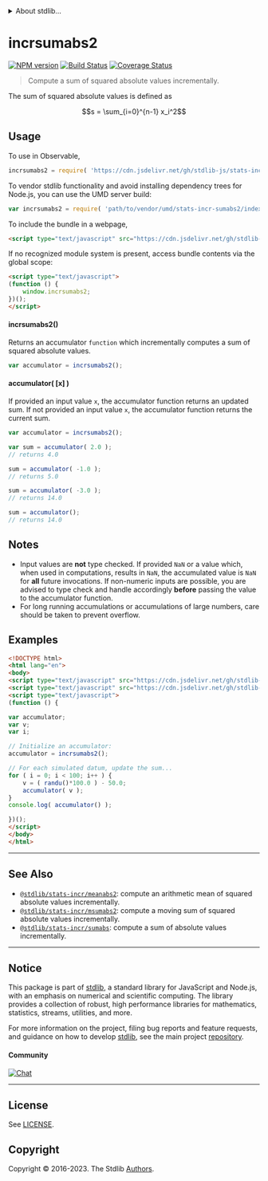 <!--

@license Apache-2.0

Copyright (c) 2018 The Stdlib Authors.

Licensed under the Apache License, Version 2.0 (the "License");
you may not use this file except in compliance with the License.
You may obtain a copy of the License at

   http://www.apache.org/licenses/LICENSE-2.0

Unless required by applicable law or agreed to in writing, software
distributed under the License is distributed on an "AS IS" BASIS,
WITHOUT WARRANTIES OR CONDITIONS OF ANY KIND, either express or implied.
See the License for the specific language governing permissions and
limitations under the License.

-->


<details>
  <summary>
    About stdlib...
  </summary>
  <p>We believe in a future in which the web is a preferred environment for numerical computation. To help realize this future, we've built stdlib. stdlib is a standard library, with an emphasis on numerical and scientific computation, written in JavaScript (and C) for execution in browsers and in Node.js.</p>
  <p>The library is fully decomposable, being architected in such a way that you can swap out and mix and match APIs and functionality to cater to your exact preferences and use cases.</p>
  <p>When you use stdlib, you can be absolutely certain that you are using the most thorough, rigorous, well-written, studied, documented, tested, measured, and high-quality code out there.</p>
  <p>To join us in bringing numerical computing to the web, get started by checking us out on <a href="https://github.com/stdlib-js/stdlib">GitHub</a>, and please consider <a href="https://opencollective.com/stdlib">financially supporting stdlib</a>. We greatly appreciate your continued support!</p>
</details>

# incrsumabs2

[![NPM version][npm-image]][npm-url] [![Build Status][test-image]][test-url] [![Coverage Status][coverage-image]][coverage-url] <!-- [![dependencies][dependencies-image]][dependencies-url] -->

> Compute a sum of squared absolute values incrementally.

<section class="intro">

The sum of squared absolute values is defined as

<!-- <equation class="equation" label="eq:sum_squared_absolute_values" align="center" raw="s = \sum_{i=0}^{n-1} x_i^2" alt="Equation for the sum of squared absolute values."> -->

```math
s = \sum_{i=0}^{n-1} x_i^2
```

<!-- <div class="equation" align="center" data-raw-text="s = \sum_{i=0}^{n-1} x_i^2" data-equation="eq:sum_squared_absolute_values">
    <img src="https://cdn.jsdelivr.net/gh/stdlib-js/stdlib@5278c8e8327430b39dd12985f7dac6d5f8033d34/lib/node_modules/@stdlib/stats/incr/sumabs2/docs/img/equation_sum_squared_absolute_values.svg" alt="Equation for the sum of squared absolute values.">
    <br>
</div> -->

<!-- </equation> -->

</section>

<!-- /.intro -->



<section class="usage">

## Usage

To use in Observable,

```javascript
incrsumabs2 = require( 'https://cdn.jsdelivr.net/gh/stdlib-js/stats-incr-sumabs2@umd/browser.js' )
```

To vendor stdlib functionality and avoid installing dependency trees for Node.js, you can use the UMD server build:

```javascript
var incrsumabs2 = require( 'path/to/vendor/umd/stats-incr-sumabs2/index.js' )
```

To include the bundle in a webpage,

```html
<script type="text/javascript" src="https://cdn.jsdelivr.net/gh/stdlib-js/stats-incr-sumabs2@umd/browser.js"></script>
```

If no recognized module system is present, access bundle contents via the global scope:

```html
<script type="text/javascript">
(function () {
    window.incrsumabs2;
})();
</script>
```

#### incrsumabs2()

Returns an accumulator `function` which incrementally computes a sum of squared absolute values.

```javascript
var accumulator = incrsumabs2();
```

#### accumulator( \[x] )

If provided an input value `x`, the accumulator function returns an updated sum. If not provided an input value `x`, the accumulator function returns the current sum.

```javascript
var accumulator = incrsumabs2();

var sum = accumulator( 2.0 );
// returns 4.0

sum = accumulator( -1.0 );
// returns 5.0

sum = accumulator( -3.0 );
// returns 14.0

sum = accumulator();
// returns 14.0
```

</section>

<!-- /.usage -->

<section class="notes">

## Notes

-   Input values are **not** type checked. If provided `NaN` or a value which, when used in computations, results in `NaN`, the accumulated value is `NaN` for **all** future invocations. If non-numeric inputs are possible, you are advised to type check and handle accordingly **before** passing the value to the accumulator function.
-   For long running accumulations or accumulations of large numbers, care should be taken to prevent overflow.

</section>

<!-- /.notes -->

<section class="examples">

## Examples

<!-- eslint no-undef: "error" -->

```html
<!DOCTYPE html>
<html lang="en">
<body>
<script type="text/javascript" src="https://cdn.jsdelivr.net/gh/stdlib-js/random-base-randu@umd/browser.js"></script>
<script type="text/javascript" src="https://cdn.jsdelivr.net/gh/stdlib-js/stats-incr-sumabs2@umd/browser.js"></script>
<script type="text/javascript">
(function () {

var accumulator;
var v;
var i;

// Initialize an accumulator:
accumulator = incrsumabs2();

// For each simulated datum, update the sum...
for ( i = 0; i < 100; i++ ) {
    v = ( randu()*100.0 ) - 50.0;
    accumulator( v );
}
console.log( accumulator() );

})();
</script>
</body>
</html>
```

</section>

<!-- /.examples -->

<!-- Section for related `stdlib` packages. Do not manually edit this section, as it is automatically populated. -->

<section class="related">

* * *

## See Also

-   <span class="package-name">[`@stdlib/stats-incr/meanabs2`][@stdlib/stats/incr/meanabs2]</span><span class="delimiter">: </span><span class="description">compute an arithmetic mean of squared absolute values incrementally.</span>
-   <span class="package-name">[`@stdlib/stats-incr/msumabs2`][@stdlib/stats/incr/msumabs2]</span><span class="delimiter">: </span><span class="description">compute a moving sum of squared absolute values incrementally.</span>
-   <span class="package-name">[`@stdlib/stats-incr/sumabs`][@stdlib/stats/incr/sumabs]</span><span class="delimiter">: </span><span class="description">compute a sum of absolute values incrementally.</span>

</section>

<!-- /.related -->

<!-- Section for all links. Make sure to keep an empty line after the `section` element and another before the `/section` close. -->


<section class="main-repo" >

* * *

## Notice

This package is part of [stdlib][stdlib], a standard library for JavaScript and Node.js, with an emphasis on numerical and scientific computing. The library provides a collection of robust, high performance libraries for mathematics, statistics, streams, utilities, and more.

For more information on the project, filing bug reports and feature requests, and guidance on how to develop [stdlib][stdlib], see the main project [repository][stdlib].

#### Community

[![Chat][chat-image]][chat-url]

---

## License

See [LICENSE][stdlib-license].


## Copyright

Copyright &copy; 2016-2023. The Stdlib [Authors][stdlib-authors].

</section>

<!-- /.stdlib -->

<!-- Section for all links. Make sure to keep an empty line after the `section` element and another before the `/section` close. -->

<section class="links">

[npm-image]: http://img.shields.io/npm/v/@stdlib/stats-incr-sumabs2.svg
[npm-url]: https://npmjs.org/package/@stdlib/stats-incr-sumabs2

[test-image]: https://github.com/stdlib-js/stats-incr-sumabs2/actions/workflows/test.yml/badge.svg?branch=main
[test-url]: https://github.com/stdlib-js/stats-incr-sumabs2/actions/workflows/test.yml?query=branch:main

[coverage-image]: https://img.shields.io/codecov/c/github/stdlib-js/stats-incr-sumabs2/main.svg
[coverage-url]: https://codecov.io/github/stdlib-js/stats-incr-sumabs2?branch=main

<!--

[dependencies-image]: https://img.shields.io/david/stdlib-js/stats-incr-sumabs2.svg
[dependencies-url]: https://david-dm.org/stdlib-js/stats-incr-sumabs2/main

-->

[chat-image]: https://img.shields.io/gitter/room/stdlib-js/stdlib.svg
[chat-url]: https://app.gitter.im/#/room/#stdlib-js_stdlib:gitter.im

[stdlib]: https://github.com/stdlib-js/stdlib

[stdlib-authors]: https://github.com/stdlib-js/stdlib/graphs/contributors

[umd]: https://github.com/umdjs/umd
[es-module]: https://developer.mozilla.org/en-US/docs/Web/JavaScript/Guide/Modules

[deno-url]: https://github.com/stdlib-js/stats-incr-sumabs2/tree/deno
[umd-url]: https://github.com/stdlib-js/stats-incr-sumabs2/tree/umd
[esm-url]: https://github.com/stdlib-js/stats-incr-sumabs2/tree/esm
[branches-url]: https://github.com/stdlib-js/stats-incr-sumabs2/blob/main/branches.md

[stdlib-license]: https://raw.githubusercontent.com/stdlib-js/stats-incr-sumabs2/main/LICENSE

<!-- <related-links> -->

[@stdlib/stats/incr/meanabs2]: https://github.com/stdlib-js/stats-incr-meanabs2/tree/umd

[@stdlib/stats/incr/msumabs2]: https://github.com/stdlib-js/stats-incr-msumabs2/tree/umd

[@stdlib/stats/incr/sumabs]: https://github.com/stdlib-js/stats-incr-sumabs/tree/umd

<!-- </related-links> -->

</section>

<!-- /.links -->
